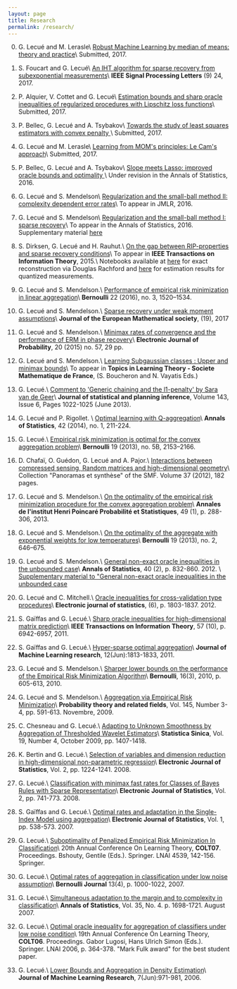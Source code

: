 ```yaml
---
layout: page
title: Research
permalink: /research/
---
```


0. G. Lecué and M. Lerasle\\
[Robust Machine Learning by median of means: theory and practice](/assets/robust_ML_MOM.pdf)\\
Submitted, 2017.

0. S. Foucart and G. Lecué\\
[An IHT algorithm for sparse recovery from
 subexponential measurements](/assets/FouLec_v2.pdf)\\
**IEEE Signal Processing Letters** (9) 24, 2017.


0. P. Alquier, V. Cottet and G. Lecué\\
[Estimation bounds and sharp oracle inequalities of regularized procedures with  Lipschitz loss functions](/assets/1bitMatrixCompletion_2017_01_27.pdf)\\
Submitted, 2017.


0. P. Bellec, G. Lecué and A. Tsybakov\\
[Towards the study of least squares estimators with convex penalty ](/assets/conv_penalty_SMF.pdf)\\
Submitted, 2017.


0. G. Lecué and M. Lerasle\\
[Learning from MOM's principles: Le Cam's approach](/assets/MOMLeCam.pdf)\\
Submitted, 2017.

0. P. Bellec, G. Lecué and A. Tsybakov\\
[Slope meets Lasso: improved oracle bounds and optimality ](/assets/slope-lasso.pdf)\\
Under revision in the Annals of Statistics, 2016.


0. G. Lecué and S. Mendelson\\
[Regularization and the small-ball method II: complexity dependent error rates](/assets/reg2.pdf)\\
To appear in JMLR, 2016.

0. G. Lecué and S. Mendelson\\
[Regularization and the small-ball method I: sparse recovery](/assets/sparse_lecue_mendelson.pdf)\\
To appear in the Annals of Statistics, 2016. Supplementary material [here](/assets/supp_mat_lecue_mendelson.pdf)

1. S. Dirksen, G. Lecué and H. Rauhut.\\
[On the gap between RIP-properties and sparse recovery conditions](/assets/gap_rip_noisy_reconstruct.pdf)\\
To appear in **IEEE Transactions on Information Theory**, 2015.\\
Notebooks available at [here](http://nbviewer.jupyter.org/github/lecueguillaume/notebooks_python/blob/master/research_paper_Dirksen_Rauhut_Lecue/phase_transition.ipynb) for exact reconstruction via Douglas Rachford and [here](http://nbviewer.jupyter.org/github/lecueguillaume/notebooks_python/blob/master/research_paper_Dirksen_Rauhut_Lecue/phase_transition_cvx.ipynb) for estimation results for quantized measurements.

2. G. Lecué and S. Mendelson.\\
[Performance of empirical risk minimization in linear aggregation](/assets/BEJ701.pdf)\\
**Bernoulli** 22 (2016), no. 3, 1520–1534.

3. G. Lecué and S. Mendelson.\\
[Sparse recovery under weak moment assumptions](/assets/2017-019-003-06.pdf)\\
**Journal of the European Mathematical society**, (19), 2017

4. G. Lecué and S. Mendelson.\\
[Minimax rates of convergence and the performance of ERM in phase recovery](/assets/erm_phase_recovery.pdf)\\
**Electronic Journal of Probability**, 20 (2015) no. 57, 29 pp.

5. G. Lecué and S. Mendelson.\\
[Learning Subgaussian classes : Upper and minimax bounds](/assets/LM13.pdf)\\
To appear in **Topics in Learning Theory - Societe Mathematique de France**, (S. Boucheron and N. Vayatis Eds.)

6. G. Lecué.\\
[Comment to 'Generic chaining and the l1-penalty' by Sara van de Geer](/assets/review-sara.pdf)\\
**Journal of statistical and planning inference**, Volume 143, Issue 6, Pages 1022-1025 (June 2013).

7. G. Lecué and P. Rigollet. \\
[Optimal learning with Q-aggregation](/assets/AOS1190.pdf)\\
**Annals of Statistics**, 42 (2014), no. 1, 211-224.

8. G. Lecué.\\
[Empirical risk minimization is optimal for the convex aggregation problem](/assets/BEJ447.pdf)\\
**Bernoulli** 19 (2013), no. 5B, 2153–2166.

9. D. Chafaï, O. Guédon,   G. Lecué and A. Pajor.\\
[Interactions between compressed sensing, Random matrices and high-dimensional geometry](/assets/CSbook.pdf)\\
Collection "Panoramas et synth&egrave;se" of the SMF. Volume 37 (2012), 182 pages.


10. G. Lecué and S. Mendelson.\\
[On the optimality of the empirical risk minimization procedure for the convex aggregation problem](/assets/LM7.pdf)\\
**Annales de l'institut Henri Poincaré Probabilité et Statistiques**, 49 (1), p. 288-306, 2013.

11. G. Lecué and S. Mendelson.\\
[On the optimality of the aggregate with exponential weights for low temperatures](/assets/LM6-07-07-10.pdf)\\
**Bernoulli** 19 (2013), no. 2, 646–675.


12. G. Lecué and S. Mendelson.\\
[General non-exact oracle inequalities in the unbounded case](/assets/LM9.pdf)\\
**Annals of Statistics**, 40 (2), p. 832-860.  2012. \\ 
 [Supplementary material to "General non-exact oracle inequalities in the unbounded case](/assets/LM9-supplementary-file.pdf)


13. G. Lecué and C. Mitchell.\\
[Oracle inequalities for cross-validation type procedures](/assets/LecMit-May2010.pdf)\\
**Electronic journal of statistics**, (6), p. 1803-1837. 2012.


14. S. Gaïffas and G. Lecué.\\
[Sharp oracle inequalities for high-dimensional matrix prediction](/assets/completion.pdf)\\
**IEEE Transactions on Information Theory**, 57 (10), p. 6942-6957, 2011.

15. S. Gaïffas and G. Lecué.\\
[Hyper-sparse optimal aggregation](/assets/GL2-aggregat.pdf)\\
**Journal of Machine Learning research**, 12(Jun):1813-1833, 2011.

16. G. Lecué and S. Mendelson.\\
[Sharper lower bounds on the performance of the Empirical Risk Minimization Algorithm](/assets/BEJ225.pdf)\\
**Bernoulli**, 16(3), 2010, p. 605-613, 2010.

17. G. Lecué and S. Mendelson.\\
[Aggregation via Empirical Risk Minimization](/assets/LM1PTRF.pdf)\\
**Probability theory and related fields**, Vol. 145, Number 3-4, pp. 591-613. Novembre, 2009.

18. C. Chesneau and G. Lecué.\\
[Adapting to Unknown Smoothness by Aggregation of Thresholded Wavelet Estimators](/assets/CL1.pdf)\\
**Statistica Sinica**, Vol. 19, Number 4, October 2009, pp. 1407-1418.

19. K. Bertin and G. Lecué.\\
[Selection of variables and dimension reduction in high-dimensional non-parametric regression](/assets/BL1.pdf)\\
**Electronic Journal of Statistics**, Vol. 2, pp. 1224-1241. 2008.

20. G. Lecué.\\
[Classification with minimax fast rates for Classes of Bayes Rules with Sparse Representation](/assets/EJS1.pdf)\\
**Electronic Journal of Statistics**, Vol. 2, pp. 741-773. 2008.

21. S. Gaïffas and G. Lecué.\\
[Optimal rates and adaptation in the Single-Index Model using aggregation](/assets/GL1.pdf)\\
**Electronic Journal of Statistics**, Vol. 1, pp. 538-573. 2007.

22. G. Lecué.\\
[Suboptimality of Penalized Empirical Risk Minimization In Classification](/assets/COLT2.pdf)\\
20th Annual Conference On Learning Theory, **COLT07**. Proceedings. Bshouty, Gentile (Eds.). Springer. LNAI 4539, 142-156. Springer.

23. G. Lecué.\\
[Optimal rates of aggregation in classification under low noise assumption](/assets/Bern1.pdf)\\
**Bernoulli Journal** 13(4), p. 1000-1022, 2007.

24. G. Lecué.\\
[Simultaneous adaptation to the margin and to complexity in classification](/assets/AOS1.pdf)\\
**Annals of  Statistics**, Vol. 35, No. 4. p. 1698-1721. August 2007.

25. G. Lecué.\\
[Optimal oracle inequality for aggregation of classifiers under low noise condition](/assets/COLT1.pdf)\\
19th Annual Conference On Learning Theory, **COLT06**. Proceedings. Gabor Lugosi, Hans Ulrich Simon (Eds.). Springer. LNAI 2006, p. 364-378. "Mark Fulk award" for the best student paper.

26. G. Lecué.\\
[Lower Bounds and Aggregation in Density Estimation](/assets/JMLR1.pdf)\\
**Journal of Machine Learning Research**, 7(Jun):971-981, 2006.


